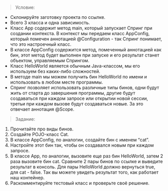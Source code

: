 > Условие:

- Склонируйте заготовку проекта по ссылке.
- Всего 3 класса и одна зависимость.
- Класс App содержит метод main, который запускает Спринг при создании контекста. В контекст мы передаем класс AppConfig, который помечен аннотацией @Configuration - так Спринг понимает, что это настроечный класс.
- В классе AppConfig содержится метод, помеченный аннотацией как бин, этот метод будет выполнен при запуске и его результат станет объектом, управляемым Спрингом.
- Класс HelloWorld является обычным Java-классом, мы его используем без каких-либо сложностей.
- В методе main мы можем получить бин HelloWorld по имени и использовать в любом месте программы.
- Спринг позволяет использовать различные типы бинов, одни будут жить от старта до завершения программы, другие будут создаваться при каждом запросе или открытии новой сессии, третьи при каждом вызове будут создаваться новые. За это отвечает аннотация @Scope.

> Задание:
1. Прочитайте про виды бинов.
2. Создайте POJO-класс Cat.
3. В классе AppConfig, по аналогии, создайте бин с именем “cat”.
4. Настройте этот бин так, чтобы он создавался новым при каждом запросе.
5. В классе App, по аналогии, вызовите еще раз бин HelloWorld, затем 2 раза вызовите бин cat. Сравните 2 пары бинов по ссылке и выведите результат в консоль. Для пары HelloWorld должно вернуться true, для cat - false. Так вы можете увидеть результат того, как работает наш контейнер.
6. Раскомментируйте тестовый класс и проверьте своё решение.

